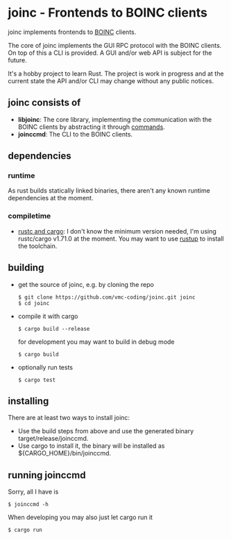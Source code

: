 # joinc - Frontends to BOINC clients

joinc implements frontends to [BOINC](https://boinc.berkeley.edu/) clients.

The core of joinc implements the GUI RPC protocol with the BOINC clients.
On top of this a CLI is provided.
A GUI and/or web API is subject for the future.

It's a hobby project to learn Rust.
The project is work in progress and at the current state the API and/or CLI may change without any public notices.

## joinc consists of

- **libjoinc**: The core library, implementing the communication with the BOINC clients by abstracting it through [commands](https://en.wikipedia.org/wiki/Command_pattern).
- **joinccmd**: The CLI to the BOINC clients.

## dependencies

### runtime

As rust builds statically linked binaries, there aren't any known runtime dependencies at the moment.

### compiletime

- [rustc and cargo](https://www.rust-lang.org/):
    I don't know the minimum version needed, I'm using rustc/cargo v1.71.0 at the moment.
    You may want to use [rustup](https://www.rust-lang.org/tools/install) to install the toolchain.

## building
- get the source of joinc, e.g. by cloning the repo
    ```shell script
    $ git clone https://github.com/vmc-coding/joinc.git joinc
    $ cd joinc
    ```
- compile it with cargo
    ```shell script
    $ cargo build --release
    ```
  for development you may want to build in debug mode
    ```shell script
    $ cargo build
    ```
- optionally run tests
    ```shell script
    $ cargo test
    ```

## installing
There are at least two ways to install joinc:
- Use the build steps from above and use the generated binary target/release/joinccmd.
- Use cargo to install it, the binary will be installed as ${CARGO_HOME}/bin/joinccmd.

## running joinccmd
Sorry, all I have is
```shell script
$ joinccmd -h
```

When developing you may also just let cargo run it
```shell script
$ cargo run
```
